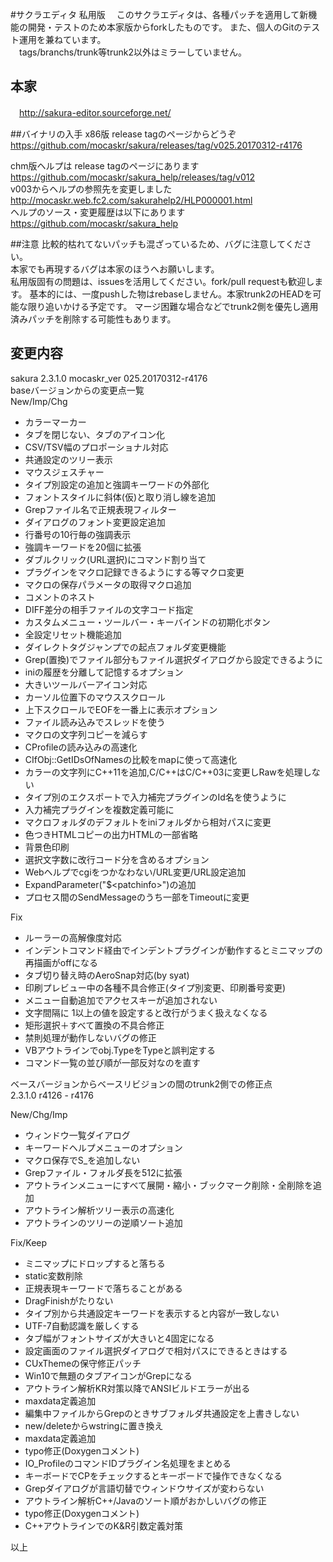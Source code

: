 ﻿#サクラエディタ 私用版
　このサクラエディタは、各種パッチを適用して新機能の開発・テストのため本家版からforkしたものです。
また、個人のGitのテスト運用を兼ねています。  
　tags/branchs/trunk等trunk2以外はミラーしていません。

## 本家
　http://sakura-editor.sourceforge.net/

##バイナリの入手
x86版 release tagのページからどうぞ  
https://github.com/mocaskr/sakura/releases/tag/v025.20170312-r4176  

chm版ヘルプは release tagのページにあります  
https://github.com/mocaskr/sakura_help/releases/tag/v012  
v003からヘルプの参照先を変更しました  
http://mocaskr.web.fc2.com/sakurahelp2/HLP000001.html  
ヘルプのソース・変更履歴は以下にあります  
https://github.com/mocaskr/sakura_help  

##注意
比較的枯れてないパッチも混ざっているため、バグに注意してください。  
本家でも再現するバグは本家のほうへお願いします。  
私用版固有の問題は、issuesを活用してください。fork/pull requestも歓迎します。
基本的には、一度pushした物はrebaseしません。本家trunk2のHEADを可能な限り追いかける予定です。
マージ困難な場合などでtrunk2側を優先し適用済みパッチを削除する可能性もあります。

## 変更内容
sakura 2.3.1.0 mocaskr_ver 025.20170312-r4176  
baseバージョンからの変更点一覧  
New/Imp/Chg
* カラーマーカー
* タブを閉じない、タブのアイコン化
* CSV/TSV幅のプロポーショナル対応
* 共通設定のツリー表示
* マウスジェスチャー
* タイプ別設定の追加と強調キーワードの外部化
* フォントスタイルに斜体(仮)と取り消し線を追加
* Grepファイル名で正規表現フィルター
* ダイアログのフォント変更設定追加
* 行番号の10行毎の強調表示
* 強調キーワードを20個に拡張
* ダブルクリック(URL選択)にコマンド割り当て
* プラグインをマクロ記録できるようにする等マクロ変更
* マクロの保存パラメータの取得マクロ追加
* コメントのネスト
* DIFF差分の相手ファイルの文字コード指定
* カスタムメニュー・ツールバー・キーバインドの初期化ボタン
* 全設定リセット機能追加
* ダイレクトタグジャンプでの起点フォルダ変更機能
* Grep(置換)でファイル部分もファイル選択ダイアログから設定できるように
* iniの履歴を分離して記憶するオプション
* 大きいツールバーアイコン対応
* カーソル位置下のマウススクロール
* 上下スクロールでEOFを一番上に表示オプション
* ファイル読み込みでスレッドを使う
* マクロの文字列コピーを減らす
* CProfileの読み込みの高速化
* CIfObj::GetIDsOfNamesの比較をmapに使って高速化
* カラーの文字列にC++11を追加,C/C++はC/C++03に変更しRawを処理しない
* タイプ別のエクスポートで入力補完プラグインのId名を使うように
* 入力補完プラグインを複数定義可能に
* マクロフォルダのデフォルトをiniフォルダから相対パスに変更
* 色つきHTMLコピーの出力HTMLの一部省略
* 背景色印刷
* 選択文字数に改行コード分を含めるオプション
* Webヘルプでcgiをつかなわない/URL変更/URL設定追加
* ExpandParameter("$\<patchinfo\>")の追加
* プロセス間のSendMessageのうち一部をTimeoutに変更

Fix
* ルーラーの高解像度対応
* インデントコマンド経由でインデントプラグインが動作するとミニマップの再描画がoffになる
* タブ切り替え時のAeroSnap対応(by syat)
* 印刷プレビュー中の各種不具合修正(タイプ別変更、印刷番号変更)
* メニュー自動追加でアクセスキーが追加されない
* 文字間隔に 1以上の値を設定すると改行がうまく扱えなくなる
* 矩形選択＋すべて置換の不具合修正
* 禁則処理が動作しないバグの修正
* VBアウトラインでobj.TypeをTypeと誤判定する
* コマンド一覧の並び順が一部反対なのを直す

ベースバージョンからベースリビジョンの間のtrunk2側での修正点  
2.3.1.0 r4126 - r4176

New/Chg/Imp
* ウィンドウ一覧ダイアログ
* キーワードヘルプメニューのオプション
* マクロ保存でS_を追加しない
* Grepファイル・フォルダ長を512に拡張
* アウトラインメニューにすべて展開・縮小・ブックマーク削除・全削除を追加
* アウトライン解析ツリー表示の高速化
* アウトラインのツリーの逆順ソート追加

Fix/Keep

* ミニマップにドロップすると落ちる
* static変数削除
* 正規表現キーワードで落ちることがある
* DragFinishがたりない
* タイプ別から共通設定キーワードを表示すると内容が一致しない
* UTF-7自動認識を厳しくする
* タブ幅がフォントサイズが大きいと4固定になる
* 設定画面のファイル選択ダイアログで相対パスにできるときはする
* CUxThemeの保守修正パッチ
* Win10で無題のタブアイコンがGrepになる
* アウトライン解析KR対策以降でANSIビルドエラーが出る
* maxdata定義追加
* 編集中ファイルからGrepのときサブフォルダ共通設定を上書きしない
* new/deleteからwstringに置き換え
* maxdata定義追加
* typo修正(Doxygenコメント)
* IO_ProfileのコマンドIDプラグイン名処理をまとめる
* キーボードでCPをチェックするとキーボードで操作できなくなる
* Grepダイアログが言語切替でウィンドウサイズが変わらない
* アウトライン解析C++/Javaのソート順がおかしいバグの修正
* typo修正(Doxygenコメント)
* C++アウトラインでのK&R引数定義対策

以上
